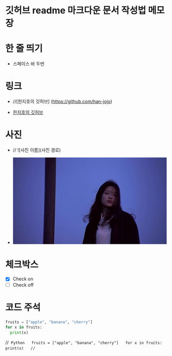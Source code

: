 # 깃허브 readme 마크다운 문서 작성법 메모장


# 한 줄 띄기
  
- 스페이스 바 두번

# 링크
  
- //[한지호의 깃허브] (https://github.com/han-jojo) 
  
- [한지호의 깃허브](https://github.com/han-jojo)
  
# 사진

- // ![사진 이름](사진 경로)   
  
- ![테스트 사진](./test_photo.jpg)  
  
# 체크박스

- [x] Check on
- [ ] Check off

# 코드 주석

``` Python
fruits = ["apple", "banana", "cherry"]
for x in fruits:
  print(x)
```


//``` Python  
fruits = ["apple", "banana", "cherry"]  
for x in fruits:  
  print(x)  
//```  